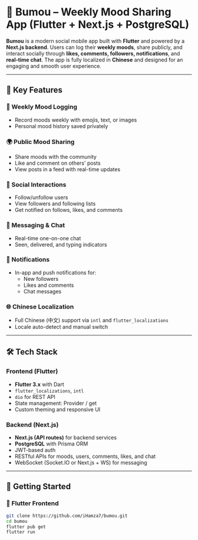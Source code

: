 # 🌈 Bumou – Weekly Mood Sharing App (Flutter + Next.js + PostgreSQL)

**Bumou** is a modern social mobile app built with **Flutter** and powered by a **Next.js backend**. Users can log their **weekly moods**, share publicly, and interact socially through **likes, comments, followers, notifications**, and **real-time chat**. The app is fully localized in **Chinese** and designed for an engaging and smooth user experience.

---

## 🌟 Key Features

### 📅 Weekly Mood Logging
- Record moods weekly with emojis, text, or images
- Personal mood history saved privately

### 🌍 Public Mood Sharing
- Share moods with the community
- Like and comment on others' posts
- View posts in a feed with real-time updates

### 👥 Social Interactions
- Follow/unfollow users
- View followers and following lists
- Get notified on follows, likes, and comments

### 💬 Messaging & Chat
- Real-time one-on-one chat
- Seen, delivered, and typing indicators

### 🔔 Notifications
- In-app and push notifications for:
  - New followers
  - Likes and comments
  - Chat messages

### 🌐 Chinese Localization
- Full Chinese (中文) support via `intl` and `flutter_localizations`
- Locale auto-detect and manual switch

---

## 🛠 Tech Stack

### Frontend (Flutter)
- **Flutter 3.x** with Dart
- `flutter_localizations`, `intl`
- `dio` for REST API
- State management: Provider / get
- Custom theming and responsive UI

### Backend (Next.js)
- **Next.js (API routes)** for backend services
- **PostgreSQL** with Prisma ORM
- JWT-based auth
- RESTful APIs for moods, users, comments, likes, and chat
- WebSocket (Socket.IO or Next.js + WS) for messaging

---

## 🚀 Getting Started

### 🧩 Flutter Frontend

```bash
git clone https://github.com/iHamza7/bumou.git
cd bumou
flutter pub get
flutter run
